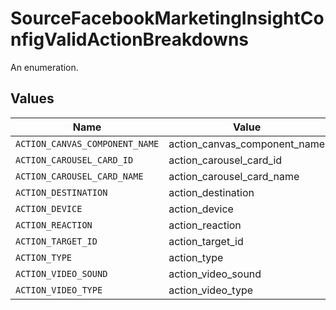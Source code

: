 # SourceFacebookMarketingInsightConfigValidActionBreakdowns

An enumeration.


## Values

| Name                           | Value                          |
| ------------------------------ | ------------------------------ |
| `ACTION_CANVAS_COMPONENT_NAME` | action_canvas_component_name   |
| `ACTION_CAROUSEL_CARD_ID`      | action_carousel_card_id        |
| `ACTION_CAROUSEL_CARD_NAME`    | action_carousel_card_name      |
| `ACTION_DESTINATION`           | action_destination             |
| `ACTION_DEVICE`                | action_device                  |
| `ACTION_REACTION`              | action_reaction                |
| `ACTION_TARGET_ID`             | action_target_id               |
| `ACTION_TYPE`                  | action_type                    |
| `ACTION_VIDEO_SOUND`           | action_video_sound             |
| `ACTION_VIDEO_TYPE`            | action_video_type              |
